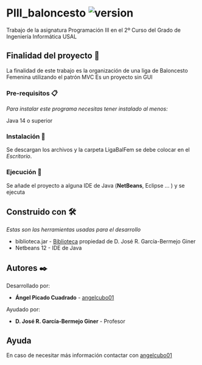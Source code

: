 # PIII_baloncesto ![version](https://img.shields.io/badge/version-1.0-blue)

Trabajo de la asignatura Programación III en el 2º Curso del Grado de Ingeniería Informática USAL

## Finalidad del proyecto 🚀

La finalidad de este trabajo es la organización de una liga de Baloncesto Femenina utilizando el patrón MVC
Es un proyecto sin GUI

### Pre-requisitos 📋

_Para instalar este programa necesitas tener instalado al menos:_

Java 14 o superior
 
### Instalación 🔧

 Se descargan los archivos y la carpeta LigaBalFem se debe colocar en el *Escritorio*.
  
### Ejecución 🔧

  Se añade el proyecto a alguna IDE de Java (**NetBeans**, Eclipse ... ) y se ejecuta
  
## Construido con 🛠️

_Estas son las herramientas usadas para el desarrollo_

* biblioteca.jar - [Biblioteca](http://maxus.fis.usal.es/HOTHOUSE/p3/biblioteca.jar) propiedad de D. José R. García-Bermejo Giner 
* Netbeans 12 - IDE de Java

## Autores ✒️

Desarrollado por:

* **Ángel Picado Cuadrado** - [angelcubo01](https://github.com/angelcubo01)

Ayudado por: 

* **D. José R. García-Bermejo Giner** - Profesor 

## Ayuda

En caso de necesitar más información contactar con [angelcubo01](https://github.com/angelcubo01)
